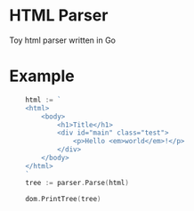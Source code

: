 # HTML Parser

Toy html parser written in Go

# Example

```go
	html := `
	<html>
		<body>
			<h1>Title</h1>
			<div id="main" class="test">
				<p>Hello <em>world</em>!</p>
			</div>
		</body>
	</html>
	`
	tree := parser.Parse(html)

	dom.PrintTree(tree)
```
